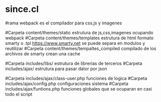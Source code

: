 # since.cl

#rama webpack es el compilador para css,js y imagenes 

#Carpeta content/themes/static estrutura de js,css,imagenes ocupando webpack
#Carpeta content/themes/templates estrutura de html formato smarty o .tpl https://www.smarty.net se puede separa en modulos y reutilizar
#Carpeta content/themes/tempaltes_compiled compilado de los archivos de smarty crean una cache

#Carpeta includes/libs/ estrutura de librerias de terceros 
#Carpeta includes/ajax/ estrutura para pasar dator por json

#Carpeta includes/ajax/class-user.php funciones de logica
#Carpeta includes/ajax/config.php configuraciones sistema
#Carpeta includes/ajax/funtions.php funciones globales que se ocuparan en casi todo el script